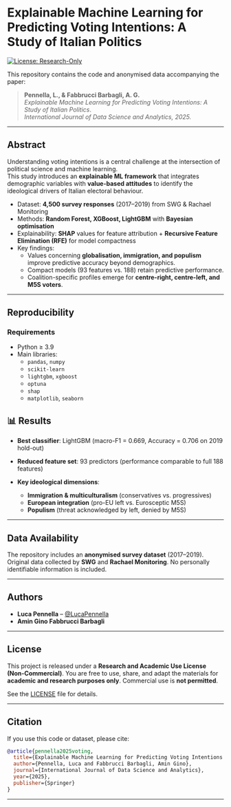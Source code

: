 # Explainable Machine Learning for Predicting Voting Intentions: A Study of Italian Politics

[![License: Research-Only](https://img.shields.io/badge/License-Research--Only-lightgrey.svg)](./LICENSE)


This repository contains the code and anonymised data accompanying the paper:

> **Pennella, L., & Fabbrucci Barbagli, A. G.**  
> *Explainable Machine Learning for Predicting Voting Intentions: A Study of Italian Politics*.  
> *International Journal of Data Science and Analytics, 2025.*

---

## Abstract

Understanding voting intentions is a central challenge at the intersection of political science and machine learning.  
This study introduces an **explainable ML framework** that integrates demographic variables with **value-based attitudes** to identify the ideological drivers of Italian electoral behaviour.  

- Dataset: **4,500 survey responses** (2017–2019) from SWG & Rachael Monitoring  
- Methods: **Random Forest, XGBoost, LightGBM** with **Bayesian optimisation**  
- Explainability: **SHAP** values for feature attribution + **Recursive Feature Elimination (RFE)** for model compactness  
- Key findings:
  - Values concerning **globalisation, immigration, and populism** improve predictive accuracy beyond demographics.  
  - Compact models (93 features vs. 188) retain predictive performance.  
  - Coalition-specific profiles emerge for **centre-right, centre-left, and M5S voters**.  

---

## Reproducibility

### Requirements
- Python ≥ 3.9
- Main libraries:
  - `pandas`, `numpy`
  - `scikit-learn`
  - `lightgbm`, `xgboost`
  - `optuna`
  - `shap`
  - `matplotlib`, `seaborn`

## 📊 Results

* **Best classifier**: LightGBM (macro-F1 = 0.669, Accuracy = 0.706 on 2019 hold-out)
* **Reduced feature set**: 93 predictors (performance comparable to full 188 features)
* **Key ideological dimensions**:

  * **Immigration & multiculturalism** (conservatives vs. progressives)
  * **European integration** (pro-EU left vs. Eurosceptic M5S)
  * **Populism** (threat acknowledged by left, denied by M5S)

---

## Data Availability

The repository includes an **anonymised survey dataset** (2017–2019).
Original data collected by **SWG** and **Rachael Monitoring**.
No personally identifiable information is included.

---

## Authors

* **Luca Pennella** – [@LucaPennella](https://github.com/LucaPennella)
* **Amin Gino Fabbrucci Barbagli** 

---

## License

This project is released under a **Research and Academic Use License (Non-Commercial)**.
You are free to use, share, and adapt the materials for **academic and research purposes only**.
Commercial use is **not permitted**.

See the [LICENSE](./LICENSE) file for details.

---

## Citation

If you use this code or dataset, please cite:

```bibtex
@article{pennella2025voting,
  title={Explainable Machine Learning for Predicting Voting Intentions: A Study of Italian Politics},
  author={Pennella, Luca and Fabbrucci Barbagli, Amin Gino},
  journal={International Journal of Data Science and Analytics},
  year={2025},
  publisher={Springer}
}
```

---
